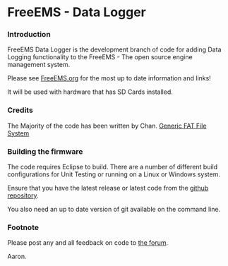# FreeEMS - Data Logger

### Introduction

FreeEMS Data Logger is the development branch of code for adding Data Logging functionality to the FreeEMS  - The open source engine management system.

Please see [FreeEMS.org](http://freeems.org) for the most up to date information and links!

It will be used with hardware that has SD Cards installed.

### Credits

The Majority of the code has been written by Chan. [Generic FAT File System](http://elm-chan.org/fsw/ff/00index_e.html)

### Building the firmware

The code requires Eclipse to build.  There are a number of different build configurations for Unit Testing or running on a Linux or Windows system.

Ensure that you have the latest release or latest code from the [github repository](http://github.com/Spudmn/FreeEMS_DataLogger).

You also need an up to date version of git available on the command line.


### Footnote

Please post any and all feedback on code to [the forum](http://forum.diyefi.org/viewtopic.php?f=8&t=1073).


Aaron.
